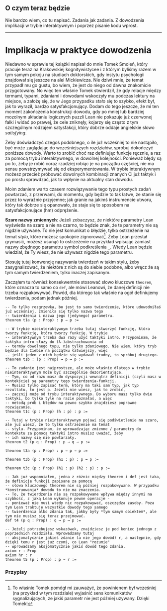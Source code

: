## O czym teraz będzie

Nie bardzo wiem, co tu napisać. Zadania jak zadania. Z dowodzenia implikacji w trybie interaktywnym
i poprzez pisanie kodu wprost.

<hr>

# Implikacja w praktyce dowodzenia

Niedawno w sprawie tej książki napisał do mnie Tomek Smoleń, który pracuje teraz na Krakowskiej
kognitywistycee i z którym byliśmy razem w tym samym pokoju na studiach doktorskich, gdy instytu
psychologii znajdował się jeszcze na alei Mickiewicza. Nie dziwi mnie, że temat przypadł mu go
gustu, bo wiem, że jest do niego od dawna znakomicie przygotowany. No więc ten właśnie Tomek
stwierdził, że gdy relacje między termami, typami, zdaniami i dowodami wskoczyły mu podczas lektury
na miejsce, a założę się, że w Jego przypadku stało się to szybko, efekt był, jak to wyraził, bardzo
satysfakcjonujący. Dodam do tego jeszcze, że mi ten moment zakończenia konstrukcji dowodu, gdy po
mniej lub bardziej mozolnym układaniu logicznych puzzli Lean nie pokazuje już czerwonej falki i
widać po prawej, że cele zniknęły, kojarzy się często z tym szczególnym rodzajem satysfakcji, który
dobrze oddaje angielskie słowo *satisfying*.

Żeby doświadczyć czegoś podobnego, o ile już wcześniej to nie nastąpiło, być może zaglądając do
wcześniejszych rozdziałów, spróbuj dokończyć poniższe dowody. Warto to zrobić choć raz definiując
funkcje ręcznie, a raz za pomocą trybu interaktywnego, w dowolnej kolejności. Ponieważ błędy są po
to, żeby je robić coraz rzadziej robiąc je na początku częściej, nie ma sensu powstrzymywać się od
eksperymentowania. W trybie interaktywnym możesz przecież próbować dowolnych kombinacji znanych Ci
już taktyk i po prostu sprawdzać, jak to wpłynie na aktualny stan dowodu.

Moim zdaniem warto czasem rozwiązywanie tego typu prostych zadań powtarzać, z przerwami, do momentu,
gdy będzie to tak łatwe, że stanie się przez to wyraźnie przyjemne; jak granie na jakimś
instrumencie utworu, który tak dobrze się opanowało, że staje się to sposobem na satysfakcjonujące
(hm) odprężenie.

**Szare nazwy zmiennych**: Jeżeli zobaczysz, że niektóre parametry Lean wyświetla na szaro a nie na
czarno, to będzie znak, że te parametry nie są nigdzie używane. To nie jest komunikat o błędzie,
tylko ostrzeżenie na temat *stylu*, które możesz spokojnie zignorować[^1]. Żeby Lean przestał
grymasić, możesz usunąć to ostrzeżenie na przykład wpisując zamiast nazwy zbędnego parametru symbol
podkreślenia `_`. Wtedy Lean będzie wiedział, że Ty wiesz, że nie używasz nigdzie tego parametru.

Stosuję tutaj konwencję nazywania twierdzeń w takim stylu, żeby zasygnalizować, że niektóre z nich
są do siebie podobne, albo wręcz że są tym samym twierdzeniem, tylko inaczej zapisanym.

Zacząłem tu również konsekwentnie stosować słowo kluczowe `theorem`, które oznacza to samo co `def`,
ale mówi Leanowi, że danej definicji nie trzeba rozpakowywać. Powód, dla którego tak właśnie na ogół
definiujemy twierdzenia, podam jednak później.

```lean
-- To tylko rozgrzewka, bo jest to samo twierdzenie, które udowodniłaś już wcześniej, zmieniła się tylko nazwa tego
-- twierdzenia i nazwa jego (jedynego) parametru.
theorem t1a (p : Prop) : p → p :=

-- W trybie nieinteraktywnym trzeba tutaj stworzyć funkcję, która tworzy funkcję, która tworzy funkcję. W trybie 
-- interaktywnym trzeba dwa razy użyć taktyki intro. Przypominam, że taktyka intro służy do (λ-)abstrachowania od 
-- termów dowolnego typu, nie tylko zdaniowego. Nie wiem, który tryb będzie dla Ciebie na początku łatwiejszy, więc
-- jeśli jeden z nich będzie się wydawał trudny, to spróbuj drugiego.
theorem t1b : (p : Prop) → p → p :=

-- To zadanie jest najprostsze, ale może właśnie dlatego w trybie nieinteraktywnym może być szczególnie dezorientujące. 
-- Tym, co od razu masz do dyspozycji wewnątrz definicji (czyli masz w kontekście) są parametry tego twierdzenia-funkcji.
-- Musisz tylko zapisać term, który ma taki sam typ, jak typ rezultatu, to jest p. Jeżeli nie wiesz, jak to zrobić,
-- zacznij może od trybu interaktywnego. Do wyboru masz tylko dwie taktyki, bo tylko tyle na razie poznałaś, a więc
-- metodą prób i błędów na pewno szybko znajdziesz poprawne rozwiązanie.
theorem t1c (p : Prop) (h : p) : p :=

-- Tutaj w trybie nieinteraktywnym pojawi się podświetlenie na szaro, ale już wiesz, że to tylko ostrzeżenie na temat
-- stylu. Przypominam, że wprowadzając zmienne / parametry do kontekstu za pomocą taktyki intro musisz uważać, żeby
-- ich nazwy się nie powtarzały.
theorem t2 (p q : Prop) : p → q → p :=

theorem t3a (p : Prop) : p → p → p :=

theorem t3b (p : Prop) (h1 : p) : p → p :=

theorem t3c (p : Prop) (h1 : p) (h2 : p) : p :=

-- Jak już wspomniałem, jedna z różnic między theorem i def jest taka, że definicje funkcji zapisane za pomocą
-- słowa kluczowego theorem nie są później rozpakowywane. W przypadku *konstruowania* dowodu to nie ma znaczenia. 
-- To, że twierdzenia nie są rozpakowywane wpływa między innymi na szybkość, z jaką Lean wykonuje pewne operacje -
-- ponieważ nie musi wtedy nic rozpakowywać, oszczędza zasoby. Poza tym Lean traktuje wszystkie dowody tego samego
-- twierdzenia albo zdania tak, jakby były *tym samym obiektem*, ale tym nie musisz się teraz przejmować.
def t4 (p q : Prop) : q → p → p :=

-- Jeżeli potrzebujesz wskazówek, znajdziesz je pod koniec jednego z poprzednich rozdziału. Wprowadzamy tutaj
-- aksjomatycznie jakieś zdanie (a nie jego dowód) r, a następnie, gdy dzięki temu r jest już czymś, co Lean "rozumie"
-- wprowadzamy aksjomatycznie jakiś dowód tego zdania.
axiom r : Prop
axiom hr : r
theorem t5 (p : Prop) : p → r :=
```

### Przypisy

[^1]: To właśnie Tomek pomógł mi zauważyć, że powinienem był wcześniej (na przykład w tym rozdziale)
    wyjaśnić sens komunikatów sygnalizujących, że jakiś parametr nie jest później używany. Dzięki
    Tomek!

